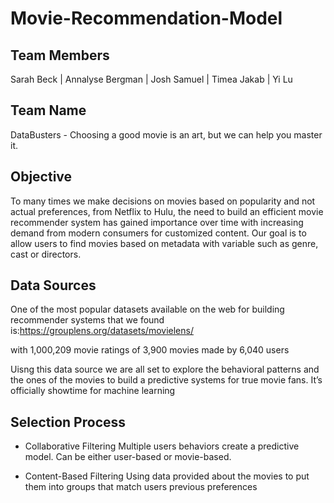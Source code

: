 # Movie-Recommendation-Model 


## Team Members 

Sarah Beck | Annalyse Bergman | Josh Samuel | Timea Jakab | Yi Lu

## Team Name
DataBusters - Choosing a good movie is an art, but we can help you master it.

## Objective
To many times we make decisions on movies based on popularity and not actual preferences, from Netflix to Hulu, the need to build an efficient movie recommender system has gained importance over time with increasing demand from modern consumers for customized content. Our goal is to allow users to find movies based on metadata with variable such as genre, cast or directors.

## Data Sources

 One of the most popular datasets available on the web for building recommender systems that we found is:https://grouplens.org/datasets/movielens/ 

 with 1,000,209 movie ratings of 3,900 movies made by 6,040 users


Uisng this data source we are all set to explore the behavioral patterns and the ones of the movies to build a predictive systems for true movie fans. It’s officially showtime for machine learning

## Selection Process 

* Collaborative Filtering 
Multiple users behaviors create a predictive model. Can be either user-based or movie-based.

* Content-Based Filtering
Using data provided about the movies to put them into groups that match  users previous preferences
